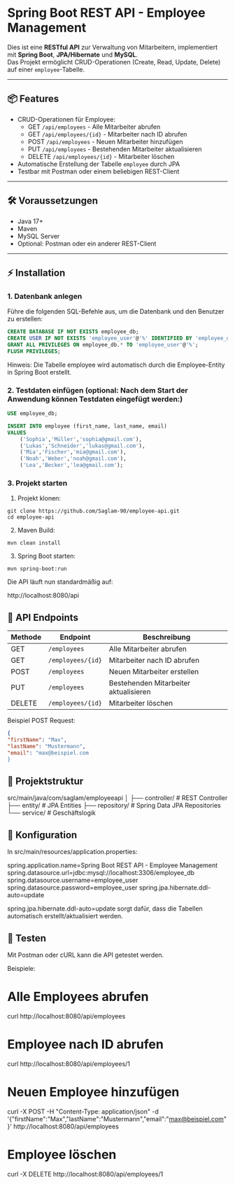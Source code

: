# Spring Boot REST API - Employee Management

Dies ist eine **RESTful API** zur Verwaltung von Mitarbeitern, implementiert mit **Spring Boot**, **JPA/Hibernate** und **MySQL**.  
Das Projekt ermöglicht CRUD-Operationen (Create, Read, Update, Delete) auf einer `employee`-Tabelle.

---

## 📦 Features

- CRUD-Operationen für Employee:
  - GET `/api/employees` - Alle Mitarbeiter abrufen
  - GET `/api/employees/{id}` - Mitarbeiter nach ID abrufen
  - POST `/api/employees` - Neuen Mitarbeiter hinzufügen
  - PUT `/api/employees` - Bestehenden Mitarbeiter aktualisieren
  - DELETE `/api/employees/{id}` - Mitarbeiter löschen
- Automatische Erstellung der Tabelle `employee` durch JPA
- Testbar mit Postman oder einem beliebigen REST-Client

---

## 🛠 Voraussetzungen

- Java 17+
- Maven
- MySQL Server
- Optional: Postman oder ein anderer REST-Client

---

## ⚡ Installation

### 1. Datenbank anlegen

Führe die folgenden SQL-Befehle aus, um die Datenbank und den Benutzer zu erstellen:

```sql
CREATE DATABASE IF NOT EXISTS employee_db;
CREATE USER IF NOT EXISTS 'employee_user'@'%' IDENTIFIED BY 'employee_user';
GRANT ALL PRIVILEGES ON employee_db.* TO 'employee_user'@'%';
FLUSH PRIVILEGES;
```

Hinweis: Die Tabelle employee wird automatisch durch die Employee-Entity in Spring Boot erstellt.

### 2. Testdaten einfügen (optional: Nach dem Start der Anwendung können Testdaten eingefügt werden:)

```sql
USE employee_db;

INSERT INTO employee (first_name, last_name, email)
VALUES
    ('Sophia','Müller','sophia@gmail.com'),
    ('Lukas','Schneider','lukas@gmail.com'),
    ('Mia','Fischer','mia@gmail.com'),
    ('Noah','Weber','noah@gmail.com'),
    ('Lea','Becker','lea@gmail.com');
```

### 3. Projekt starten

1. Projekt klonen:
```
git clone https://github.com/Saglam-90/employee-api.git
cd employee-api
```

2. Maven Build:
```
mvn clean install
```
3. Spring Boot starten:
```
mvn spring-boot:run
```
Die API läuft nun standardmäßig auf:

http://localhost:8080/api

## 📝 API Endpoints

| Methode | Endpoint          | Beschreibung                          |
| ------- | ----------------- | ------------------------------------- |
| GET     | `/employees`      | Alle Mitarbeiter abrufen              |
| GET     | `/employees/{id}` | Mitarbeiter nach ID abrufen           |
| POST    | `/employees`      | Neuen Mitarbeiter erstellen           |
| PUT     | `/employees`      | Bestehenden Mitarbeiter aktualisieren |
| DELETE  | `/employees/{id}` | Mitarbeiter löschen                   |

Beispiel POST Request:

```json
{
"firstName": "Max",
"lastName": "Mustermann",
"email": "max@beispiel.com
}
```

## 📂 Projektstruktur

src/main/java/com/saglam/employeeapi
│
├── controller/ # REST Controller
├── entity/ # JPA Entities
├── repository/ # Spring Data JPA Repositories
└── service/ # Geschäftslogik

## 🔧 Konfiguration

In src/main/resources/application.properties:

spring.application.name=Spring Boot REST API - Employee Management
spring.datasource.url=jdbc:mysql://localhost:3306/employee_db
spring.datasource.username=employee_user
spring.datasource.password=employee_user
spring.jpa.hibernate.ddl-auto=update

spring.jpa.hibernate.ddl-auto=update sorgt dafür, dass die Tabellen automatisch erstellt/aktualisiert werden.

## 🧪 Testen

Mit Postman oder cURL kann die API getestet werden.

Beispiele:

# Alle Employees abrufen

curl http://localhost:8080/api/employees

# Employee nach ID abrufen

curl http://localhost:8080/api/employees/1

# Neuen Employee hinzufügen

curl -X POST -H "Content-Type: application/json" -d '{"firstName":"Max","lastName":"Mustermann","email":"max@beispiel.com"}' http://localhost:8080/api/employees

# Employee löschen

curl -X DELETE http://localhost:8080/api/employees/1

```

```
